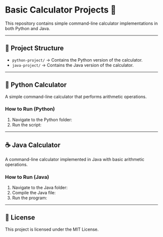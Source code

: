 # Basic Calculator Projects 🧮

This repository contains simple command-line calculator implementations in both Python and Java.

---

## 📂 Project Structure

- `python-project/` → Contains the Python version of the calculator.
- `java-project/` → Contains the Java version of the calculator.

---

## 🐍 Python Calculator

A simple command-line calculator that performs arithmetic operations.

### How to Run (Python)
1. Navigate to the Python folder:
2. Run the script:

---

## ☕ Java Calculator

A command-line calculator implemented in Java with basic arithmetic operations.

### How to Run (Java)
1. Navigate to the Java folder:
2. Compile the Java file:
3. Run the program:

---

## 📜 License

This project is licensed under the MIT License.
